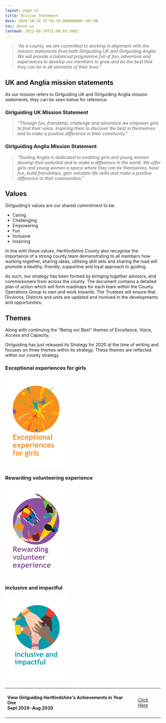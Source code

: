 ```yaml
---
layout: page-v5
title: Mission Statement
date: 2020-10-24 15:56:39.000000000 +01:00
toc: about-us
lastmod: 2022-09-29T21:08:03.580Z
---
```

> _“As a county, we are committed to working in alignment with the mission statements from both Girlguiding UK and Girlguiding Anglia. We will provide a balanced programme full of fun, adventure and experiences to develop our members to grow and be the best that they can be in all elements of their lives.”_

## UK and Anglia mission statements

As our mission refers to Girlguiding UK and Girlguiding Anglia mission statements, they can be seen below for reference.

### Girlguiding UK Mission Statement

> _“Through fun, friendship, challenge and adventure we empower girls to find their voice, inspiring them to discover the best in themselves and to make a positive difference in their community.”_

### Girlguiding Anglia Mission Statement

> _“Guiding Anglia is dedicated to enabling girls and young women develop their potential and to make a difference in the world. We offer girls and young women a space where they can be themselves, have fun, build friendships, gain valuable life skills and make a positive difference to their communities.”_

## Values

Girlguiding’s values are our shared commitment to be:

- Caring
- Challenging
- Empowering
- Fun
- Inclusive
- Inspiring

In line with these values, Hertfordshire County also recognise the importance of a strong county team demonstrating to all members how working together, sharing ideas, utilising skill sets and sharing the load will promote a healthy, friendly, supportive and loyal approach to guiding.

As such, our strategy has been formed by bringing together advisors, and commissioners from across the county. The document contains a detailed plan of action which will form roadmaps for each team within the County Operations Group to own and work towards. The Trustees will ensure that Divisions, Districts and units are updated and involved in the developments and opportunities.

## Themes

Along with continuing the “Being our Best” themes of Excellence, Voice, Access and Capacity;

Girlguiding has just released its Strategy for 2020 at the time of writing and focuses on three themes within its strategy. These themes are reflected within our county strategy.

<div class="row">
<div class="col-md-4">
<h3 class="sr-only">Exceptional experiences for girls</h3>
<img src="/assets/images/girlguidings-strategy-icons/exceptional_experiences_vertical_200.jpg" />
</div>
<div class="col-md-4">
<h3 class="sr-only">Rewarding volunteering experience</h3>
<img src="/assets/images/girlguidings-strategy-icons/rewarding_experience_vertical_200.jpg" />
</div>
<div class="col-md-4">
<h3 class="sr-only">Inclusive and impactful</h3>
<img src="/assets/images/girlguidings-strategy-icons/inclusive_impactful_vertical_200.jpg" />
</div>

</div>

<table>
<tr>
    <td><h4>View Girlguiding Hertfordshire's Achievements in Year One&nbsp;&nbsp;&nbsp;&nbsp;&nbsp;<br/>Sept 2019-Aug 2020</h4></td><td> <a class="btn btn-lg gg-btn gg-btn-200 gg-btn-pink-o" href="https://www.girlguidinghertfordshire.org.uk/wp-content/uploads/2020/10/Hertfordshire-County-Plan-Year-One-PUBLIC.pdf" target="_blank" rel="noopener"><span>Click Here</span></a>
    </td>
    </tr>
    </table>
